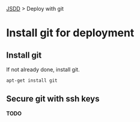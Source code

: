 [JSDD](../README.md) &gt; Deploy with git

# Install git for deployment

## Install git

If not already done, install git.

```
apt-get install git
```

## Secure git with ssh keys

**TODO**
